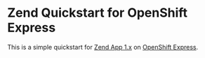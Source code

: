 # Zend Quickstart for OpenShift Express

This is a simple quickstart for [Zend App 1.x][1] on [OpenShift Express][2].

  [1]: http://framework.zend.com/
  [2]: http://www.openshift.com/

